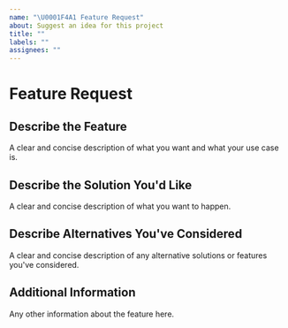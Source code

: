 ```yaml
---
name: "\U0001F4A1 Feature Request"
about: Suggest an idea for this project
title: ""
labels: ""
assignees: ""
---
```


# Feature Request

## Describe the Feature

A clear and concise description of what you want and what your use case is.

## Describe the Solution You'd Like

A clear and concise description of what you want to happen.

## Describe Alternatives You've Considered

A clear and concise description of any alternative solutions or features you've
considered.

## Additional Information

Any other information about the feature here.
